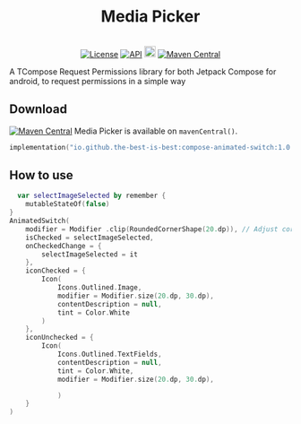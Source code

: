 <h1 align="center">Media Picker</h1><br>
<div align="center">
<a href="https://opensource.org/licenses/Apache-2.0"><img alt="License" src="https://img.shields.io/badge/License-Apache%202.0-blue.svg"/></a>
<a href="https://android-arsenal.com/api?level=21" rel="nofollow"><img alt="API" src="https://camo.githubusercontent.com/0eda703da08220e08354f624a3fc0023f10416a302565c69c3759bf6e0800d40/68747470733a2f2f696d672e736869656c64732e696f2f62616467652f4150492d32312532422d627269676874677265656e2e7376673f7374796c653d666c6174" data-canonical-src="https://img.shields.io/badge/API-21%2B-brightgreen.svg?style=flat" style="max-width: 100%;"></a>
<a href="https://github.com/the-best-is-best/"><img alt="Profile" src="https://img.shields.io/badge/github-%23181717.svg?&style=for-the-badge&logo=github&logoColor=white" height="20"/></a>
<a href="https://central.sonatype.com/search?q=io.github.the-best-is-best&smo=true"><img alt="Maven Central" src="https://img.shields.io/maven-central/v/io.github.the-best-is-best/compose-animated-switch"/></a>
</div>

A TCompose Request Permissions library for both Jetpack Compose for android, to request permissions in a simple way

## Download

[![Maven Central](https://img.shields.io/maven-central/v/io.github.the-best-is-best/compose-animated-switch)](https://central.sonatype.com/artifact/io.github.the-best-is-best/compose-animated-switch)
Media Picker is available on `mavenCentral()`.

```kotlin
implementation("io.github.the-best-is-best:compose-animated-switch:1.0.0")
```

## How to use

```kotlin
  var selectImageSelected by remember {
    mutableStateOf(false)
}
AnimatedSwitch(
    modifier = Modifier .clip(RoundedCornerShape(20.dp)), // Adjust corner radius as needed,
    isChecked = selectImageSelected,
    onCheckedChange = {
        selectImageSelected = it
    },
    iconChecked = {
        Icon(
            Icons.Outlined.Image,
            modifier = Modifier.size(20.dp, 30.dp),
            contentDescription = null,
            tint = Color.White
        )
    },
    iconUnchecked = {
        Icon(
            Icons.Outlined.TextFields,
            contentDescription = null,
            tint = Color.White,
            modifier = Modifier.size(20.dp, 30.dp),

            )
    }
)
```
